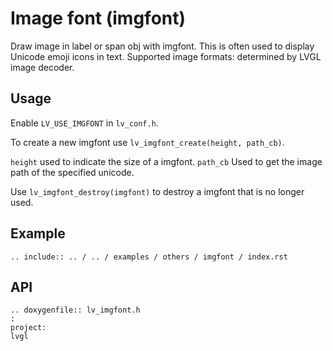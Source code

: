 # Image font (imgfont)
Draw image in label or span obj with imgfont.
This is often used to display Unicode emoji icons in text.
Supported image formats:
determined by LVGL image decoder.

## Usage
Enable `LV_USE_IMGFONT` in `lv_conf.h`.

To create a new imgfont use `lv_imgfont_create(height, path_cb)`.

`height` used to indicate the size of a imgfont.
`path_cb` Used to get the image path of the specified unicode.

Use `lv_imgfont_destroy(imgfont)` to destroy a imgfont that is no longer used.

## Example
```eval_rst
.. include:: .. / .. / examples / others / imgfont / index.rst
```

## API
```eval_rst
.. doxygenfile:: lv_imgfont.h
:
project:
lvgl
```
